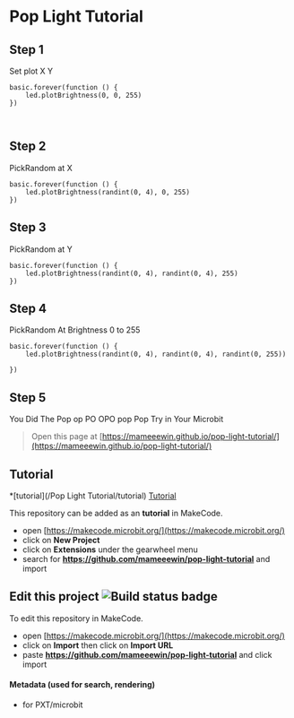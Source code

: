 # Pop Light Tutorial

## Step 1
Set plot X Y
```blocks
basic.forever(function () {
    led.plotBrightness(0, 0, 255)
})



```
## Step 2
PickRandom at X
```blocks
basic.forever(function () {
    led.plotBrightness(randint(0, 4), 0, 255)
})

```
## Step 3
PickRandom at Y
```blocks
basic.forever(function () {
    led.plotBrightness(randint(0, 4), randint(0, 4), 255)
})

```
## Step 4
PickRandom At Brightness 0 to 255
```block
basic.forever(function () {
    led.plotBrightness(randint(0, 4), randint(0, 4), randint(0, 255))

})
```
## Step 5
You Did The Pop op PO OPO pop Pop
Try in Your Microbit
  


> Open this page at [https://mameeewin.github.io/pop-light-tutorial/](https://mameeewin.github.io/pop-light-tutorial/)

## Tutorial

*[tutorial](/Pop Light Tutorial/tutorial) [Tutorial](/https://makecode.microbit.org/beta#tutorial:github:mameeewin/pop-light-tutorial/Tutorial)

This repository can be added as an **tutorial** in MakeCode.

* open [https://makecode.microbit.org/](https://makecode.microbit.org/)
* click on **New Project**
* click on **Extensions** under the gearwheel menu
* search for **https://github.com/mameeewin/pop-light-tutorial** and import

## Edit this project ![Build status badge](https://github.com/mameeewin/pop-light-tutorial/workflows/MakeCode/badge.svg)

To edit this repository in MakeCode.

* open [https://makecode.microbit.org/](https://makecode.microbit.org/)
* click on **Import** then click on **Import URL**
* paste **https://github.com/mameeewin/pop-light-tutorial** and click import


#### Metadata (used for search, rendering)

* for PXT/microbit
<script src="https://makecode.com/gh-pages-embed.js"></script><script>makeCodeRender("{{ site.makecode.home_url }}", "{{ site.github.owner_name }}/{{ site.github.repository_name }}");</script>
